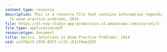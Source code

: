 ```yaml
---
content_type: resource
description: This is a resource file that contains information regarding optics solutions
  to exam practice problems, 2014.
file: https://ol-ocw-studio-app-production.s3.amazonaws.com/courses/2-71-optics-spring-2014/e13f8e1329350557cc15cb11f4ee3207_MIT2_71S14_s14_PracPr_Sol.pdf
file_type: application/pdf
resourcetype: Document
title: Optics, Solutions to Exam Practice Problems, 2014
uid: e13f8e13-2935-0557-cc15-cb11f4ee3207
---
```

